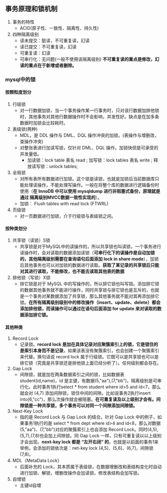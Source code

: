 ## 事务原理和锁机制

1. 事务的特性
	- ACID(原子性、一致性、隔离性、持久性)
2. 四种隔离级别
	- 读未提交：脏读，不可重复读，幻读
	- 读已提交：不可重复读，幻读
	- 可重复读：幻读
	- 可串行化：无问题(一般不使用该隔离级别)
	**不可重复读的重点是修改，幻读的重点在于新增或者删除。**

### mysql中的锁

#### 按颗粒度划分
1. 行级锁
	- 对一行数据加锁，当一个事务操作某一行事务时，只对该行数据加排他锁时，其他事务对其他行数据操作时不会影响，并发性好。缺点是在加多条数据时加锁会比较耗时。
2. 表级锁(两种)
	- MDL，是 DDL 操作与 DML、DQL 操作冲突的加锁。(表操作与增删改，查操作冲突)
	- 对整张表进行加读写锁，仅针对 DML、DQL 操作。加锁快但是可承受的并发量低。 
		- 加读锁：lock table 表名  read ;  加写锁：lock  tables  表名  write ;  释放读写锁：unlock  tables;
3. 全局锁
	- 对所有表所有数据进行加锁。这个锁是读锁，也就是加锁后当前数据库只能处理读操作，不能处理写操作。一般在将整个库的数据进行逻辑备份时使用（**在 InnoDB 中可以使用 mysqldump 进行非阻塞式备份，原理就是通过 隔离级别MVCC数据一致性实现的**）。　　　　
	- 加锁： Flush tables with read lock (FTWRL)
4. 页级锁
	- 对一页数据进行加锁，介于行级锁与表级锁之间。
#### 按种类划分
1. 共享锁（读锁）S锁
	- 共享锁是对于MySQL中的读操作的，所以共享锁也叫读锁，一个事务进行读操作时，会对读取的数据添加读锁（**可串行化下的读操作是自动加锁的，其他隔离级别需要在查询语句后面添加 lock in share mode**），加锁后其他事务也可以对加锁的数据进行读取。**获取了某记录的共享锁后只能对其进行读取，不能修改，也不能去读取其他表的数据**
2. 排他锁（写锁）X锁
	- 排它锁是对于 MySQL 中的写操作的，所以排它锁也叫写锁。添加排它锁的数据其他事务就不能进行操作，同时共享锁与排它锁也是互斥的，也就是一个事务对某数据添加了共享锁，那么其他事务就不能对其再添加排它锁。**在所有隔离级别级别中的修改操作（insert、update、delete）都会添加排他锁，而读操作可以通过在语句后面添加 for update 来对读取的数据添加排它锁。**
#### 其他种类
1. Record Lock
	- 记录锁。**record lock 是加在具体记录对应聚簇索引上的锁，它是锁住的是索引本身而不是记录**，如果该表没有聚簇索引，也会创建一个聚簇索引来代替。换句话说 record lock 属于行级锁。它既可以是共享锁也可以是排它锁（究竟是共享锁还是排他锁上面已经分析了）。任何级别都会存在。
2. Gap Lock
	- 间隙锁，就是加在两条数据索引之间的锁，比如数据表student(id,name)，id 是主键，有数据(5,"aa"),(7,"bb")，隔离级别是可串行化。此时事务1执行select * from student where id>5 and id<7，那么就会对 (4,7) 添加间隙锁，锁住中间的间隙。比如说事务2执行insert into(6,"cc")，那么次操作就会被阻塞。**在可重复读及以上级别才会有。间隙锁是一种共享锁，多个事务可以对同一个间隙添加间隙锁。**
3. Next-Key Lock
	- 指的是 Record Lock 与 Gap Lock 的结合。针对 Gap Lock 中的例子，如果事务1执行的是 select * from dept where id>4 and id<8，那么对数据(5,"aa")、(7,"bb")对应的聚簇索引上也会添加 Record Lock。同时(4,5),(5,7),(7,8)也会加上间隙锁。同 Gap Lock 一样，只有可重复读以以上级别才会出现。**next-key lock 都是 “左开右闭” 的**，也就是以前面的事务1来举例，会添加的锁依次是：net-key lock (4,5]、(5,6]、(6,7]，间隙锁(7,8)。 
4. MDL（MetaData  Lock）
	- 后面补充的 Lock，其本质属于表级锁，在数据增删改和表结构变化时自动进行加锁、解锁，增删改操作会加读锁，修改表结构会加写锁。
5. 自增锁
	- 主键id自增